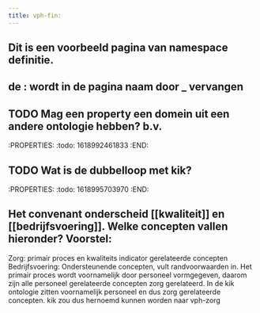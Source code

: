 ```yaml
---
title: vph-fin:
---
```


## Dit is een voorbeeld pagina van namespace definitie.
## de : wordt in de pagina naam door _ vervangen
## TODO Mag een property een domein uit een andere ontologie hebben? b.v.
:PROPERTIES:
:todo: 1618992461833
:END:
## TODO Wat is de dubbelloop met kik?
:PROPERTIES:
:todo: 1618995703970
:END:
## Het convenant onderscheid [[kwaliteit]] en [[bedrijfsvoering]]. Welke concepten vallen hieronder? Voorstel:
Zorg: primair proces en kwaliteits indicator gerelateerde concepten
Bedrijfsvoering: Ondersteunende concepten, vult randvoorwaarden in. Het primair proces wordt voornamelijk door personeel vormgegeven, daarom zijn alle personeel gerelateerde concepten zorg gerelateerd. 
In de kik ontologie zitten voornamelijk personeel en dus zorg gerelateerde concepten. kik zou dus hernoemd kunnen worden naar vph-zorg
##
##
